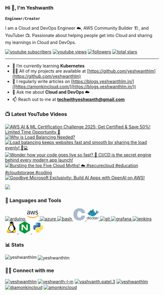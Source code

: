 ### Hi 👋, I'm Yeshwanth

**`Engineer/Creator`**

I am a Cloud and DevOps Engineer ☁️, AWS Community Builder 🏗️, and YouTuber 📺. Passionate about helping people get into Cloud and sharing my learnings in Cloud and DevOps.

   <p align="left">
      <a href="https://www.youtube.com/c/TechWithYeshwanth?sub_confirmation=1">
         <img alt="youtube subscribers" title="Subscribe to my YouTube channel" src="https://custom-icon-badges.demolab.com/youtube/channel/subscribers/UCwhERUcuzUCwr8x8mQ8zrcw?color=%23E05D44&label=SUBSCRIBE&logo=video&logoColor=white&style=for-the-badge&labelColor=CE4630"/></a> 
      <a href="https://www.youtube.com/c/TechWithYeshwanth">
         <img alt="youtube views" title="YouTube views" src="https://custom-icon-badges.demolab.com/youtube/channel/views/UCwhERUcuzUCwr8x8mQ8zrcw?color=%23E1AD0E&logo=eye&logoColor=white&style=for-the-badge&labelColor=C79600"/></a> 
      <a href="https://github.com/yeshwanthlm?tab=followers">
         <img alt="followers" title="Follow me on Github" src="https://custom-icon-badges.demolab.com/github/followers/yeshwanthlm?color=236ad3&labelColor=1155ba&style=for-the-badge&logo=person-add&label=Follow&logoColor=white"/></a>
      <a href="https://github.com/yeshwanthlm?tab=repositories&sort=stargazers">
         <img alt="total stars" title="Total stars on GitHub" src="https://custom-icon-badges.demolab.com/github/stars/yeshwanthlm?color=55960c&style=for-the-badge&labelColor=488207&logo=star"/></a>
   </p>

---

- 🌱 I’m currently learning **Kubernetes**
- 👨‍💻 All of my projects are available at [https://github.com/yeshwanthlm](https://github.com/yeshwanthlm)
- 📝 I regularly write articles on [https://blogs.yeshwanthlm.in/]([https://amonkincloud.com/](https://blogs.yeshwanthlm.in/))
- 💬 Ask me about **Cloud and DevOps ☁️**
- 📫 Reach out to me at **techwithyeshwanth@gmail.com**


### 📺 Latest YouTube Videos

<!-- BEGIN YOUTUBE-CARDS -->
[![AWS AI & ML Certification Challenge 2025: Get Certified & Save 50%! Limited Time Opportunity 🚀](https://ytcards.demolab.com/?id=_ISPY0dNVVY&title=AWS+AI+%26+ML+Certification+Challenge+2025%3A+Get+Certified+%26+Save+50%25%21+Limited+Time+Opportunity+%F0%9F%9A%80&lang=en&timestamp=1757939449&background_color=%230d1117&title_color=%23ffffff&stats_color=%23dedede&max_title_lines=1&width=250&border_radius=5 "AWS AI & ML Certification Challenge 2025: Get Certified & Save 50%! Limited Time Opportunity 🚀")](https://www.youtube.com/shorts/_ISPY0dNVVY)
[![Why is Load Balancing Needed?](https://ytcards.demolab.com/?id=quEeD3_EFRM&title=Why+is+Load+Balancing+Needed%3F&lang=en&timestamp=1757680278&background_color=%230d1117&title_color=%23ffffff&stats_color=%23dedede&max_title_lines=1&width=250&border_radius=5 "Why is Load Balancing Needed?")](https://www.youtube.com/shorts/quEeD3_EFRM)
[![Load balancing keeps websites fast and smooth by sharing the load evenly! 🚦💻](https://ytcards.demolab.com/?id=aW-mMlk0cfE&title=Load+balancing+keeps+websites+fast+and+smooth+by+sharing+the+load+evenly%21+%F0%9F%9A%A6%F0%9F%92%BB&lang=en&timestamp=1757593802&background_color=%230d1117&title_color=%23ffffff&stats_color=%23dedede&max_title_lines=1&width=250&border_radius=5 "Load balancing keeps websites fast and smooth by sharing the load evenly! 🚦💻")](https://www.youtube.com/shorts/aW-mMlk0cfE)
[![Wonder how your code goes live so fast? 🚀 CI/CD is the secret engine behind every modern app launch!](https://ytcards.demolab.com/?id=OkQNA6JYSEU&title=Wonder+how+your+code+goes+live+so+fast%3F+%F0%9F%9A%80+CI%2FCD+is+the+secret+engine+behind+every+modern+app+launch%21&lang=en&timestamp=1757507434&background_color=%230d1117&title_color=%23ffffff&stats_color=%23dedede&max_title_lines=1&width=250&border_radius=5 "Wonder how your code goes live so fast? 🚀 CI/CD is the secret engine behind every modern app launch!")](https://www.youtube.com/shorts/OkQNA6JYSEU)
[![Bursting the top Five Cloud Myths! ☁️  #securecloud #education #cloudstorage #coding](https://ytcards.demolab.com/?id=KDg5jIMsvtE&title=Bursting+the+top+Five+Cloud+Myths%21+%E2%98%81%EF%B8%8F++%23securecloud+%23education+%23cloudstorage+%23coding&lang=en&timestamp=1757334627&background_color=%230d1117&title_color=%23ffffff&stats_color=%23dedede&max_title_lines=1&width=250&border_radius=5 "Bursting the top Five Cloud Myths! ☁️  #securecloud #education #cloudstorage #coding")](https://www.youtube.com/shorts/KDg5jIMsvtE)
[![Goodbye Microsoft Exclusivity: Build AI Apps with OpenAI on AWS!](https://ytcards.demolab.com/?id=QpzaNE8-WuU&title=Goodbye+Microsoft+Exclusivity%3A+Build+AI+Apps+with+OpenAI+on+AWS%21&lang=en&timestamp=1755347426&background_color=%230d1117&title_color=%23ffffff&stats_color=%23dedede&max_title_lines=1&width=250&border_radius=5 "Goodbye Microsoft Exclusivity: Build AI Apps with OpenAI on AWS!")](https://www.youtube.com/shorts/QpzaNE8-WuU)
<!-- END YOUTUBE-CARDS -->

[<img src="https://custom-icon-badges.demolab.com/badge/-Subscribe%20For%20More-red?style=for-the-badge&logo=video&logoColor=white"/>](https://www.youtube.com/c/amonkincloud?sub_confirmation=1)

### 🧰 Languages and Tools

<p align="left"> <a href="https://www.arduino.cc/" target="_blank" rel="noreferrer"> <img src="https://cdn.worldvectorlogo.com/logos/arduino-1.svg" alt="arduino" width="40" height="40"/> </a> <a href="https://aws.amazon.com" target="_blank" rel="noreferrer"> <img src="https://raw.githubusercontent.com/devicons/devicon/master/icons/amazonwebservices/amazonwebservices-original-wordmark.svg" alt="aws" width="40" height="40"/> </a> <a href="https://azure.microsoft.com/en-in/" target="_blank" rel="noreferrer"> <img src="https://www.vectorlogo.zone/logos/microsoft_azure/microsoft_azure-icon.svg" alt="azure" width="40" height="40"/> </a> <a href="https://www.gnu.org/software/bash/" target="_blank" rel="noreferrer"> <img src="https://www.vectorlogo.zone/logos/gnu_bash/gnu_bash-icon.svg" alt="bash" width="40" height="40"/> </a> <a href="https://www.cprogramming.com/" target="_blank" rel="noreferrer"> <img src="https://raw.githubusercontent.com/devicons/devicon/master/icons/c/c-original.svg" alt="c" width="40" height="40"/> </a> <a href="https://www.docker.com/" target="_blank" rel="noreferrer"> <img src="https://raw.githubusercontent.com/devicons/devicon/master/icons/docker/docker-original-wordmark.svg" alt="docker" width="40" height="40"/> </a> <a href="https://git-scm.com/" target="_blank" rel="noreferrer"> <img src="https://www.vectorlogo.zone/logos/git-scm/git-scm-icon.svg" alt="git" width="40" height="40"/> </a> <a href="https://grafana.com" target="_blank" rel="noreferrer"> <img src="https://www.vectorlogo.zone/logos/grafana/grafana-icon.svg" alt="grafana" width="40" height="40"/> </a> <a href="https://www.jenkins.io" target="_blank" rel="noreferrer"> <img src="https://www.vectorlogo.zone/logos/jenkins/jenkins-icon.svg" alt="jenkins" width="40" height="40"/> </a> <a href="https://www.linux.org/" target="_blank" rel="noreferrer"> <img src="https://raw.githubusercontent.com/devicons/devicon/master/icons/linux/linux-original.svg" alt="linux" width="40" height="40"/> </a> <a href="https://www.nginx.com" target="_blank" rel="noreferrer"> <img src="https://raw.githubusercontent.com/devicons/devicon/master/icons/nginx/nginx-original.svg" alt="nginx" width="40" height="40"/> </a> <a href="https://www.python.org" target="_blank" rel="noreferrer"> <img src="https://raw.githubusercontent.com/devicons/devicon/master/icons/python/python-original.svg" alt="python" width="40" height="40"/> </a> </p>

### 📊 Stats
<p><img align="left" src="https://github-readme-stats.vercel.app/api/top-langs?username=yeshwanthlm&show_icons=true&locale=en&layout=compact" alt="yeshwanthlm" /></p>

<p>&nbsp;<img align="center" src="https://github-readme-stats.vercel.app/api?username=yeshwanthlm&show_icons=true&locale=en" alt="yeshwanthlm" /></p>

### 🏄‍♂️ Connect with me
   <p align="left">
   <a href="https://dev.to/yeshwanthlm" target="blank"><img align="center" src="https://raw.githubusercontent.com/rahuldkjain/github-profile-readme-generator/master/src/images/icons/Social/devto.svg" alt="yeshwanthlm" height="30" width="40" /></a>
   <a href="https://linkedin.com/in/yeshwanth-l-m" target="blank"><img align="center" src="https://raw.githubusercontent.com/rahuldkjain/github-profile-readme-generator/master/src/images/icons/Social/linked-in-alt.svg" alt="yeshwanth-l-m" height="30" width="40" /></a>
   <a href="https://fb.com/yashvanth.patel.3" target="blank"><img align="center" src="https://raw.githubusercontent.com/rahuldkjain/github-profile-readme-generator/master/src/images/icons/Social/facebook.svg" alt="yashvanth.patel.3" height="30" width="40" /></a>
   <a href="https://instagram.com/yeshwanthlm" target="blank"><img align="center" src="https://raw.githubusercontent.com/rahuldkjain/github-profile-readme-generator/master/src/images/icons/Social/instagram.svg" alt="yeshwanthlm" height="30" width="40" /></a>
   <a href="https://hashnode.com/@amonkincloud" target="blank"><img align="center" src="https://raw.githubusercontent.com/rahuldkjain/github-profile-readme-generator/master/src/images/icons/Social/hashnode.svg" alt="@amonkincloud" height="30" width="40" /></a>
   <a href="https://www.youtube.com/c/amonkincloud" target="blank"><img align="center" src="https://raw.githubusercontent.com/rahuldkjain/github-profile-readme-generator/master/src/images/icons/Social/youtube.svg" alt="amonkincloud" height="30" width="40" /></a>
   </p>
